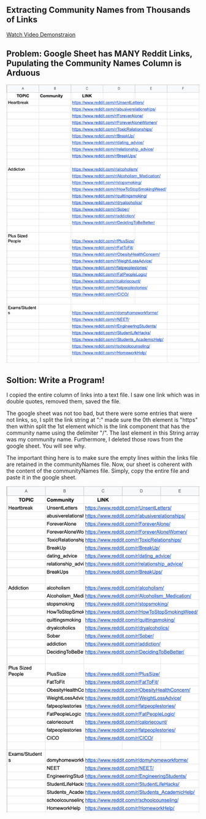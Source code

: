 ## Extracting Community Names from Thousands of Links  

[Watch Video Demonstraion](https://www.youtube.com/watch?v=H7nbVwMha8w)
  
## Problem: Google Sheet has MANY Reddit Links, Pupulating the Community Names Column is Arduous

![Image of Sheet](Images/Before.png)

## Soltion: Write a Program!  


I copied the entire column of links into a text file. I saw one link which was in double quotes, removed them, saved the file.  
  
The google sheet was not too bad, but there were some entries that were not links, so, I split the link string at ":" made sure the 0th element is "https" then within split the 1st element which is the link component that has the community name using the delimiter "/". The last element in this String array was my community name. Furthermore, I deleted those rows from the google sheet. You will see why.  
  
The important thing here is to make sure the empty lines within the links file are retained in the communityNames file. Now, our sheet is coherent with the content of the communityNames file. Simply, copy the entire file and paste it in the google sheet.

![Image of Complete Sheet](Images/After.png)




